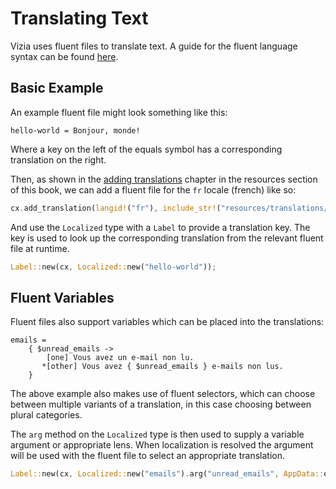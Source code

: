 # Translating Text

Vizia uses fluent files to translate text. A guide for the fluent language syntax can be found [here](https://projectfluent.org/fluent/guide/).

## Basic Example

An example fluent file might look something like this:

```ftl
hello-world = Bonjour, monde!
```

Where a key on the left of the equals symbol has a corresponding translation on the right.

Then, as shown in the [adding translations](../resources/translations.md) chapter in the resources section of this book, we can add a fluent file for the `fr` locale (french) like so:

```rust
cx.add_translation(langid!("fr"), include_str!("resources/translations/fr/hello.ftl"));
```

And use the `Localized` type with a `Label` to provide a translation key. The key is used to look up the corresponding translation from the relevant fluent file at runtime.

```rust
Label::new(cx, Localized::new("hello-world"));
```

## Fluent Variables

Fluent files also support variables which can be placed into the translations:
```ftl
emails =
    { $unread_emails ->
        [one] Vous avez un e-mail non lu.
       *[other] Vous avez { $unread_emails } e-mails non lus.
    }
```
The above example also makes use of fluent selectors, which can choose between multiple variants of a translation, in this case choosing between plural categories.

The `arg` method on the `Localized` type is then used to supply a variable argument or appropriate lens. When localization is resolved the argument will be used with the fluent file to select an appropriate translation.

```rust
Label::new(cx, Localized::new("emails").arg("unread_emails", AppData::emails));
```
